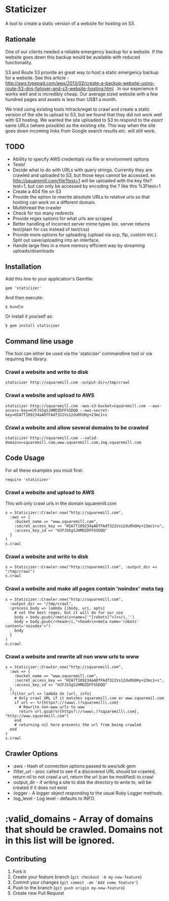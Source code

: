 # Staticizer

A tool to create a static version of a website for hosting on S3.

## Rationale

One of our clients needed a reliable emergency backup for a
website. If the website goes down this backup would be available
with reduced functionality.

S3 and Route 53 provide an great way to host a static emergency backup for a website.
See this article - http://aws.typepad.com/aws/2013/02/create-a-backup-website-using-route-53-dns-failover-and-s3-website-hosting.html
. In our experience it works well and is incredibly cheap. Our average sized website
with a few hundred pages and assets is less than US$1 a month.

We tried using existing tools httrack/wget to crawl and create a static version
of the site to upload to S3, but we found that they did not work well with S3 hosting.
We wanted the site uploaded to S3 to respond to the *exact* same URLs (where possible) as
the existing site. This way when the  site goes down incoming links from Google search
results etc. will still work.

## TODO

* Abillity to specify AWS credentials via file or environment options
* Tests!
* Decide what to do with URLs with query strings. Currently they are crawled and uploaded to S3, but those keys cannot be accessed. ex http://squaremill.com/file?test=1 will be uploaded with the key file?test=1, but can only be accessed by encoding the ? like this %3Ftest=1
* Create a 404 file on S3
* Provide the option to rewrite absolute URLs to relative urls so that hosting can work on a different domain.
* Multithread the crawler
* Check for too many redirects
* Provide regex options for what urls are scraped
* Better handling of incorrect server mime types (ex. server returns text/plain for css instead of text/css)
* Provide more options for uploading (upload via scp, ftp, custom etc.). Split out save/uploading into an interface.
* Handle large files in a more memory efficient way by streaming uploads/downloads

## Installation

Add this line to your application's Gemfile:

    gem 'staticizer'

And then execute:

    $ bundle

Or install it yourself as:

    $ gem install staticizer

## Command line usage

The tool can either be used via the 'staticizer' commandline tool or via requiring the library.


### Crawl a website and write to disk

    staticizer http://squaremill.com -output-dir=/tmp/crawl

### Crawl a website and upload to AWS

    staticizer http://squaremill.com -aws-s3-bucket=squaremill.com --aws-access-key=HJFJS5gSJHMDZDFFSSDQQ --aws-secret-key=HIA7T189234aADfFAdf322Vs12duRhOHy+23mc1+s

### Crawl a website and allow several domains to be crawled

    staticizer http://squaremill.com --valid-domains=squaremill.com,www.squaremill.com,img.squaremill.com

## Code Usage

For all these examples you must first:

    require 'staticizer'

### Crawl a website and upload to AWS

This will only crawl urls in the domain squaremill.com

    s = Staticizer::Crawler.new("http://squaremill.com",
      :aws => {
        :bucket_name => "www.squaremill.com",
        :secret_access_key => "HIA7T189234aADfFAdf322Vs12duRhOHy+23mc1+s",
        :access_key_id => "HJFJS5gSJHMDZDFFSSDQQ"
      }
    )
    s.crawl

### Crawl a website and write to disk

    s = Staticizer::Crawler.new("http://squaremill.com", :output_dir => "/tmp/crawl")
    s.crawl


### Crawl a website and make all pages contain 'noindex' meta tag

    s = Staticizer::Crawler.new("http://squaremill.com",
      :output_dir => "/tmp/crawl",
      :process_body => lambda {|body, uri, opts|
        # not the best regex, but it will do for our use
        body = body.gsub(/<meta\s+name=['"]robots[^>]+>/i,'')
        body = body.gsub(/<head>/i,"<head>\n<meta name='robots' content='noindex'>")
        body
      }
    )
    s.crawl


### Crawl a website and rewrite all non www urls to www

    s = Staticizer::Crawler.new("http://squaremill.com",
      :aws => {
        :bucket_name => "www.squaremill.com",
        :secret_access_key => "HIA7T189234aADfFAdf322Vs12duRhOHy+23mc1+s",
        :access_key_id => "HJFJS5gSJHMDZDFFSSDQQ"
      },
      :filter_url => lambda do |url, info|
        # Only crawl URL if it matches squaremill.com or www.squaremil.com
        if url =~ %r{https?://(www\.)?squaremill\.com}
          # Rewrite non-www urls to www
          return url.gsub(%r{https?://(www\.)?squaremill\.com}, "http://www.squaremill.com")
        end
        # returning nil here prevents the url from being crawled
      end
    )
    s.crawl

## Crawler Options

* :aws - Hash of connection options passed to aws/sdk gem
* :filter_url - proc called to see if a discovered URL should be crawled, return nil to not crawl a url, return the url (can be modified) to crawl
* :output_dir - if writing a site to disk the directory to write to, will be created if it does not exist
* :logger - A logger object responding to the usual Ruby Logger methods.
* :log_level - Log level - defaults to INFO.
# :valid_domains - Array of domains that should be crawled. Domains not in this list will be ignored.

## Contributing

1. Fork it
2. Create your feature branch (`git checkout -b my-new-feature`)
3. Commit your changes (`git commit -am 'Add some feature'`)
4. Push to the branch (`git push origin my-new-feature`)
5. Create new Pull Request
